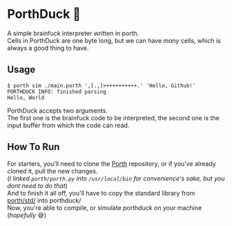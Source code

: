 # PorthDuck 🦆
A simple brainfuck interpreter written in porth.\
Cells in PorthDuck are one byte long, but we can have *many* cells, which is always a good thing to have.
## Usage
```console
$ porth sim ./main.porth ',[.,]>++++++++++.' 'Hello, Github!'
PORTHDUCK INFO: finished parsing
Hello, World
```
PorthDuck accepts two arguments.\
The first one is the brainfuck code to be interpreted, the second one is the input buffer from which the code can read.
## How To Run
For starters, you'll need to clone the [Porth](https://github.com/tsoding/porth) repository, or if you've already cloned it, pull the new changes.\
(*I linked `porth/porth.py` into `/usr/local/bin` for convenience's sake, but you dont need to do that*)\
And to finish it all off, you'll have to copy the standard library from [porth/std/](https://github.com/tsoding/porth/blob/master/std/) into porthduck/\
Now, you're able to compile, or simulate porthduck on your machine (*hopefully* 😅)
